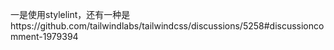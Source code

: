 一是使用stylelint，还有一种是https://github.com/tailwindlabs/tailwindcss/discussions/5258#discussioncomment-1979394